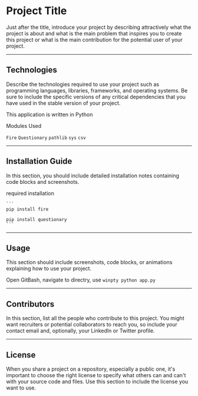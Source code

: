 # Project Title

Just after the title, introduce your project by describing attractively what the project is about and what is the main problem that inspires you to create this project or what is the main contribution for the potential user of your project.

---

## Technologies

Describe the technologies required to use your project such as programming languages, libraries, frameworks, and operating systems. Be sure to include the specific versions of any critical dependencies that you have used in the stable version of your project.

This application is written in Python

Modules Used

`Fire`
`Questionary`
`pathlib`
`sys`
`csv`

---

## Installation Guide

In this section, you should include detailed installation notes containing code blocks and screenshots.

required installation

    ```
    pip install fire

    pip install questionary
    ```

---

## Usage

This section should include screenshots, code blocks, or animations explaining how to use your project.

Open GitBash, navigate to directry, use `winpty python app.py`

---

## Contributors

In this section, list all the people who contribute to this project. You might want recruiters or potential collaborators to reach you, so include your contact email and, optionally, your LinkedIn or Twitter profile.

---

## License

When you share a project on a repository, especially a public one, it's important to choose the right license to specify what others can and can't with your source code and files. Use this section to include the license you want to use.
